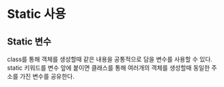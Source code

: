 # Static 사용

## Static 변수
class를 통해 객체를 생성할때 같은 내용을 공통적으로 담을 변수를 사용할 수 있다.  
static 키워드를 변수 앞에 붙이면 클래스를 통해 여러개의 객체를 생성할때 동일한 주소를 가진 변수를 공유한다.  


